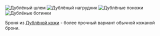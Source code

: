 ![Дублёный шлем](item:betterwithmods:leather_tanned_helmet)
![Дублёный нагрудник](item:betterwithmods:leather_tanned_chest)
![Дублёные поножи](item:betterwithmods:leather_tanned_pants)
![Дублёные ботинки](item:betterwithmods:leather_tanned_boots)

Броня из [Дублёной кожи](tanned_leather.md) - более прочный вариант обычной кожаной брони.

